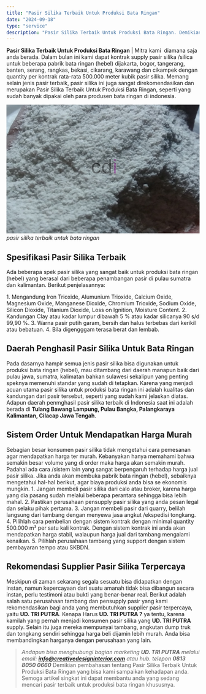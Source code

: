 ```yaml
---
title: "Pasir Silika Terbaik Untuk Produksi Bata Ringan"
date: "2024-09-18"
type: "service"
description: "Pasir Silika Terbaik Untuk Produksi Bata Ringan. Demikian pembahasan tentang Pasir Silika Terbaik Untuk Produksi Bata Ringan yang bisa kami sampaikan kehadap..."
---
```


**Pasir Silika Terbaik Untuk Produksi Bata Ringan** | Mitra kami  diamana saja anda berada. Dalam bulan ini kami dapat kontrak supply pasir silika /silica untuk beberapa pabrik bata ringan (hebel) dijakarta, bogor, tangerang, banten, serang, rangkas, bekasi, cikarang, karawang dan cikampek dengan quantity per kontrak rata-rata 500.000 meter kubik pasir silika. Memang selain jenis pasir terbaik, pasir silika ini juga sangat direkomendasikan dan merupakan Pasir Silika Terbaik Untuk Produksi Bata Ringan, seperti yang sudah banyak dipakai oleh para produsen bata ringan di indonesia.

![pasir silika terbaik untuk bata ringan](/images/blog/silika-bangka-putih-2.jpg)
*pasir silika terbaik untuk bata ringan*

 ## Spesifikasi Pasir Silika Terbaik
    
Ada beberapa spek pasir silika yang sangat baik untuk produksi bata ringan (hebel) yang berasal dari beberapa penambangan pasir di pulau sumatra dan kalimantan. Berikut penjelasannya:

1\. Mengandung Iron Trioxide, Alumunium Trioxide, Calcium Oxide, Magnesium Oxide, Manganese Dioxide, Chromium Trioxide, Sodium Oxide, Silicon Dioxide, Titanium Dioxide, Loss on Ignition, Moisture Content.
2\. Kandungan Clay atau kadar lumpur dibawah 5 % atau kadar silicanya 90 s/d 99,90 %.
3\. Warna pasir putih garam, bersih dan halus terbebas dari kerikil atau bebatuan.
4\. Bila digengggam terasa berat dan lembab.

 ## Daerah Penghasil Pasir Silika Untuk Bata Ringan
    
Pada dasarnya hampir semua jenis pasir silika bisa digunakan untuk produksi bata ringan (hebel), mau ditambang dari daerah manapun baik dari pulau jawa, sumatra, kalimatan bahkan sulawesi sekalipun yang penting speknya memenuhi standar yang sudah di tetapkan. Karena yang menjadi acuan utama pasir silika untuk produksi bata ringan ini adalah kualitas dan kandungan dari pasir tersebut, seperti yang sudah kami jelaskan diatas. Adapun daerah penmghasil pasir silika terbaik di Indonesia saat ini adalah berada di **Tulang Bawang Lampung, Pulau Bangka, Palangkaraya Kalimantan, Cilacap Jawa Tengah**.

 ## Sistem Order Untuk Mendapatkan Harga Murah
    
Sebagian besar konsumen pasir silika tidak mengetahui cara pemesanan agar mendapatkan harga ter murah. Kebanyakan hanya memahami bahwa semakin besar volume yang di order maka harga akan semakin murah. Padahal ada cara /sistem lain yang sangat berpengaruh terhadap harga jual pasir silika. Jika anda akan membuka pabrik bata ringan (hebel), sebaiknya mengetahui hal-hal berikut, agar biaya produksi anda bisa se ekonomis mungkin.
1\. Jangan membeli pasir silika dari calo atau broker, karena harga yang dia pasang sudah melalui beberapa perantara sehingga bisa lebih mahal.
2\. Pastikan perusahaan pensupply pasir silika yang anda pesan legal dan selaku pihak pertama.
3\. Jangan membeli pasir dari quarry, belilah langsung dari tambang dengan menyewa jasa angkut /ekspedisi tongkang.
4\. Pilihlah cara pembelian dengan sistem kontrak dengan minimal quantity 500.000 m³ per satu kali kontrak. Dengan sistem kontrak ini anda akan mendapatkan harga stabil, walaupun harga jual dari tambang mengalami kenaikan.
5\. Pilihlah perusahaan tambang yang support dengan sistem pembayaran tempo atau SKBDN.

 ## Rekomendasi Supplier Pasir Silika Terpercaya
    
Meskipun di zaman sekarang segala sesuatu bisa didapatkan dengan instan, namun kepercayaan dari suatu amanah tidak bisa dibangun secara instan, perlu testimoni atau bukti yang benar-benar real. Berikut adalah salah satu perusahaan tambang dan pensupply pasir yang kami rekomendasikan bagi anda yang membutuhkan supplier pasir terpercaya, yaitu **UD. TRI PUTRA**. Kenapa Harus **UD. TRI PUTRA ?** ya tentu, karena kamilah yang pernah menjadi konsumen pasir silika yang **UD. TRI PUTRA** supply. Selain itu juga mereka mempunyai tambang, angkutan dump truk dan tongkang sendiri sehingga harga beli dijamin lebih murah. Anda bisa membandingkan harganya dengan perusahaan yang lain.
> _Andapun bisa menghubungi bagian marketing **UD. TRI PUTRA** melalui email: **info@creativedesigninterior.com** atau hub. telepon **0813 8050 0660**_
Demikian pembahasan tentang Pasir Silika Terbaik Untuk Produksi Bata Ringan yang bisa kami sampaikan kehadapan anda. Semoga artikel singkat ini dapat membantu anda yang sedang mencari pasir terbaik untuk produksi bata ringan khususnya.
